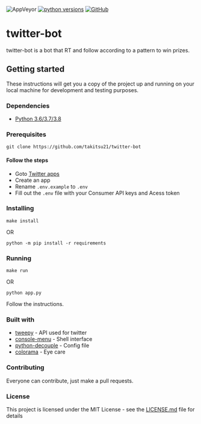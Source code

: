 ![AppVeyor](https://img.shields.io/appveyor/ci/takitsu21/twitter-bot) [![python versions](https://img.shields.io/badge/python-3.6%20%7C%203.7%20%7C%203.8-blue)](https://www.python.org/) [![GitHub](https://img.shields.io/github/license/takitsu21/twitter-bot)](LICENCE)

# twitter-bot

twitter-bot is a bot that RT and follow according to a pattern to win prizes.

## Getting started

These instructions will get you a copy of the project up and running on your local machine for development and testing purposes.

### Dependencies

* [Python 3.6/3.7/3.8](https://www.python.org/)

### Prerequisites

```
git clone https://github.com/takitsu21/twitter-bot
```

#### Follow the steps
* Goto [Twitter apps](https://developer.twitter.com/en/apps)
* Create an app
* Rename `.env.example` to `.env`
* Fill out the `.env` file with your Consumer API keys and Acess token

### Installing

```
make install
```
OR
```
python -m pip install -r requirements
```

### Running

```
make run
```
OR
```
python app.py
```

Follow the instructions.

### Built with

* [tweepy](https://github.com/tweepy/tweepy) - API used for twitter
* [console-menu](https://github.com/aegirhall/console-menu) - Shell interface
* [python-decouple](https://github.com/henriquebastos/python-decouple) - Config file
* [colorama](https://github.com/tartley/colorama) - Eye care

### Contributing

Everyone can contribute, just make a pull requests.

### License

This project is licensed under the MIT License - see the [LICENSE.md](LICENSE.md) file for details